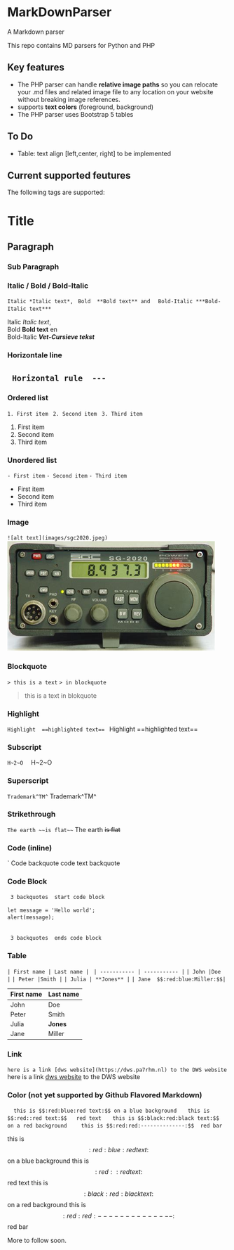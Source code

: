 # MarkDownParser
A Markdown parser

This repo contains MD parsers for Python and PHP

## Key features

- The PHP parser can handle **relative image paths** so you can relocate your .md files and related image file to any location on your website without breaking image references.
- supports **text colors** (foreground, background)
- The PHP parser uses Bootstrap 5 tables  

## To Do
- Table: text align [left,center, right] to be implemented


## Current supported feutures

The following tags are supported:

# Title
## Paragraph
### Sub Paragraph

### Italic / Bold / Bold-Italic
`Italic *Italic text*, ` 
`Bold  **Bold text** and  `
`Bold-Italic ***Bold-Italic text***  `

Italic *Italic text*,  
Bold  **Bold text** en  
Bold-Italic ***Vet-Cursieve tekst***  
### Horizontale line
`  Horizontal rule  ---    `
---

### Ordered list
` 1. First item  `
` 2. Second item  `
` 3. Third item  `
1. First item  
2. Second item 
3. Third item  


### Unordered list
` - First item `
` - Second item `
` - Third item `
- First item 
- Second item 
- Third item 

### Image
` ![alt text](images/sgc2020.jpeg)  `
![alt text](images/sgc2020.jpeg) 

### Blockquote
` > this is a text `
` > in blockquote  `
> this is a text
> in blokquote

### Highlight
` Highlight  ==highlighted text==  `
Highlight  ==highlighted text== 

### Subscript
` H~2~O   `
H~2~O

### Superscript
` Trademark^TM^ ` 
Trademark^TM^ 

### Strikethrough
` The earth ~~is flat~~ `
The earth ~~is flat~~  

### Code (inline)
` Code backquote  code text backquote

### Code Block
`  3 backquotes  start code block `

```
let message = 'Hello world';
alert(message);


```
`  3 backquotes  ends code block `
### Table
` | First name | Last name |  `
` | ----------- | ----------- | `
` | John |Doe  | `
` | Peter |Smith | ` 
` | Julia | **Jones** | `
` | Jane  $$:red:blue:Miller:$$|  `

| First name | Last name | 
| ----------- | ----------- | 
| John |Doe  | 
| Peter |Smith | 
| Julia | **Jones** | 
| Jane  |Miller| 


### Link
` here is a link [dws website](https://dws.pa7rhm.nl) to the DWS website `
here is a link [dws website](https://dws.pa7rhm.nl) to the DWS website

### Color  (not yet supported by Github Flavored Markdown)
`   this is $$:red:blue:red text:$$ on a blue background  `
`   this is $$:red::red text:$$   red text  `
`   this is $$:black:red:black text:$$ on a red background   `
`   this is $$:red:red:--------------:$$  red bar `

  this is $$:red:blue:red text:$$ on a blue background
  this is $$:red::red text:$$   red text
  this is $$:black:red:black text:$$ on a red background
  this is $$:red:red:--------------:$$  red bar





More to follow soon.
